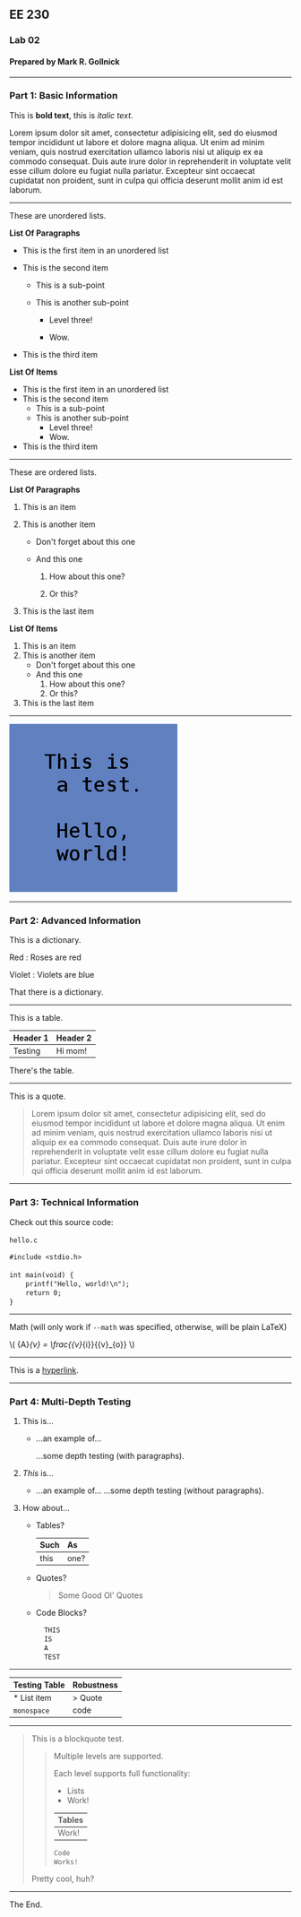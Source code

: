 ## EE 230
### Lab 02
#### Prepared by Mark R. Gollnick

--------

### Part 1: Basic Information

This is **bold text**, this is *italic text*.

Lorem ipsum dolor sit amet, consectetur adipisicing elit, sed do eiusmod
tempor incididunt ut labore et dolore magna aliqua. Ut enim ad minim veniam,
quis nostrud exercitation ullamco laboris nisi ut aliquip ex ea commodo
consequat. Duis aute irure dolor in reprehenderit in voluptate velit esse
cillum dolore eu fugiat nulla pariatur. Excepteur sint occaecat cupidatat non
proident, sunt in culpa qui officia deserunt mollit anim id est laborum.

--------

These are unordered lists.

**List Of Paragraphs**

* This is the first item in an unordered list

* This is the second item

    * This is a sub-point

    * This is another sub-point

        * Level three!

        * Wow.

* This is the third item

**List Of Items**

* This is the first item in an unordered list
* This is the second item
    * This is a sub-point
    * This is another sub-point
        * Level three!
        * Wow.
* This is the third item

<div style="page-break-after: always;"></div>

--------

These are ordered lists.

**List Of Paragraphs**

1. This is an item

2. This is another item

    * Don't forget about this one

    * And this one

        1. How about this one?

        2. Or this?

3. This is the last item

**List Of Items**

1. This is an item
2. This is another item
    * Don't forget about this one
    * And this one
        1. How about this one?
        2. Or this?
3. This is the last item

--------

![This is an image.](test.png)

<div style="page-break-after: always;"></div>

--------

### Part 2: Advanced Information

This is a dictionary.

Red
: Roses are red

Violet
: Violets are blue

That there is a dictionary.

--------

This is a table.

| Header 1 | Header 2 |
| -------- | -------- |
| Testing  | Hi mom!  |

There's the table.

--------

This is a quote.

> Lorem ipsum dolor sit amet, consectetur adipisicing elit, sed do eiusmod
> tempor incididunt ut labore et dolore magna aliqua. Ut enim ad minim veniam,
> quis nostrud exercitation ullamco laboris nisi ut aliquip ex ea commodo
> consequat. Duis aute irure dolor in reprehenderit in voluptate velit esse
> cillum dolore eu fugiat nulla pariatur. Excepteur sint occaecat cupidatat non
> proident, sunt in culpa qui officia deserunt mollit anim id est laborum.

<div style="page-break-after: always;"></div>

--------

### Part 3: Technical Information

Check out this source code:

`hello.c`

    #include <stdio.h>

    int main(void) {
        printf("Hello, world!\n");
        return 0;
    }

--------

Math (will only work if `--math` was specified, otherwise, will be plain LaTeX)

\\(
{A}_{v} = \frac{{v}_{i}}{{v}_{o}}
\\)

--------

This is a [hyperlink][google].

[google]: http://www.google.com/

<div style="page-break-after: always;"></div>

--------

### Part 4: Multi-Depth Testing

1. This is...

    * ...an example of...

        ...some depth testing (with paragraphs).

2. *This* is...
    * ...an example of...
        ...some depth testing (without paragraphs).

3. How about...

    * Tables?

        | Such | As   |
        | ---- | ---- |
        | this | one? |

    * Quotes?

        > Some
        > Good
        > Ol'
        > Quotes

    * Code Blocks?

            THIS
            IS
            A
            TEST

--------

| Testing Table | Robustness |
| ------------- | ---------- |
| * List item   | > Quote    |
| `monospace`   |     code   |

--------

> This is a blockquote test.
>
> > Multiple levels are supported.
> >
> > Each level supports full functionality:
> >
> > * Lists
> > * Work!
> >
> > | Tables |
> > | ------ |
> > | Work!  |
> >
> >     Code
> >     Works!
>
> Pretty cool, huh?

--------

The End.
